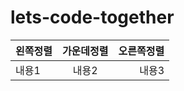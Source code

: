 # lets-code-together

| 왼쪽정렬 | 가운데정렬 | 오른쪽정렬 |
| :--------- | :---------: | ---------: |
| 내용1 | 내용2 | 내용3 | 
